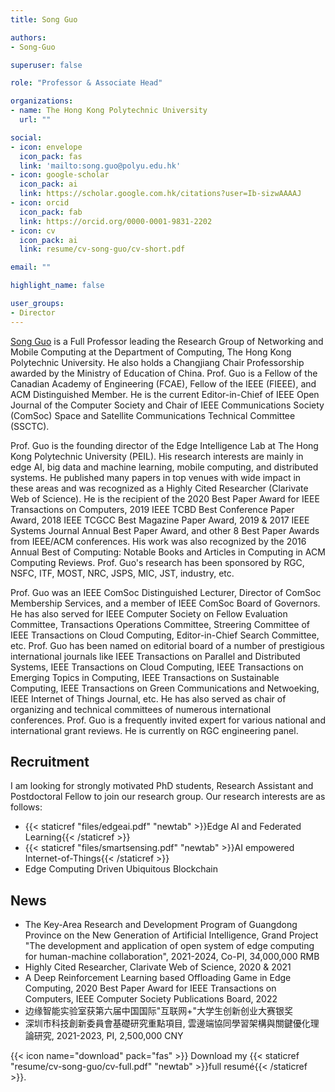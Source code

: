 ```yaml
---
title: Song Guo

authors:
- Song-Guo

superuser: false

role: "Professor & Associate Head"

organizations:
- name: The Hong Kong Polytechnic University
  url: ""

social:
- icon: envelope
  icon_pack: fas
  link: 'mailto:song.guo@polyu.edu.hk'
- icon: google-scholar
  icon_pack: ai
  link: https://scholar.google.com.hk/citations?user=Ib-sizwAAAAJ
- icon: orcid
  icon_pack: fab
  link: https://orcid.org/0000-0001-9831-2202
- icon: cv
  icon_pack: ai
  link: resume/cv-song-guo/cv-short.pdf

email: ""

highlight_name: false

user_groups:
- Director
---
```


[Song Guo](https://www4.comp.polyu.edu.hk/~cssongguo/) is a Full Professor leading the Research Group of Networking and Mobile Computing at the Department of Computing, The Hong Kong Polytechnic University. He also holds a Changjiang Chair Professorship awarded by the Ministry of Education of China. Prof. Guo is a Fellow of the Canadian Academy of Engineering (FCAE), Fellow of the IEEE (FIEEE), and ACM Distinguished Member. He is the current Editor-in-Chief of IEEE Open Journal of the Computer Society and Chair of IEEE Communications Society (ComSoc) Space and Satellite Communications Technical Committee (SSCTC).

Prof. Guo is the founding director of the Edge Intelligence Lab at The Hong Kong Polytechnic University (PEIL). His research interests are mainly in edge AI, big data and machine learning, mobile computing, and distributed systems. He published many papers in top venues with wide impact in these areas and was recognized as a Highly Cited Researcher (Clarivate Web of Science). He is the recipient of the 2020 Best Paper Award for IEEE Transactions on Computers, 2019 IEEE TCBD Best Conference Paper Award, 2018 IEEE TCGCC Best Magazine Paper Award, 2019 & 2017 IEEE Systems Journal Annual Best Paper Award, and other 8 Best Paper Awards from IEEE/ACM conferences. His work was also recognized by the 2016 Annual Best of Computing: Notable Books and Articles in Computing in ACM Computing Reviews. Prof. Guo's research has been sponsored by RGC, NSFC, ITF, MOST, NRC, JSPS, MIC, JST, industry, etc.

Prof. Guo was an IEEE ComSoc Distinguished Lecturer, Director of ComSoc Membership Services, and a member of IEEE ComSoc Board of Governors. He has also served for IEEE Computer Society on Fellow Evaluation Committee, Transactions Operations Committee, Streering Committee of IEEE Transactions on Cloud Computing, Editor-in-Chief Search Committee, etc. Prof. Guo has been named on editorial board of a number of prestigious international journals like IEEE Transactions on Parallel and Distributed Systems, IEEE Transactions on Cloud Computing, IEEE Transactions on Emerging Topics in Computing, IEEE Transactions on Sustainable Computing, IEEE Transactions on Green Communications and Netwoeking, IEEE Internet of Things Journal, etc. He has also served as chair of organizing and technical committees of numerous international conferences. Prof. Guo is a frequently invited expert for various national and international grant reviews. He is currently on RGC engineering panel.

## Recruitment

I am looking for strongly motivated PhD students, Research Assistant and Postdoctoral Fellow to join our research group. Our research interests are as follows:

* {{< staticref "files/edgeai.pdf" "newtab" >}}Edge AI and Federated Learning{{< /staticref >}}
* {{< staticref "files/smartsensing.pdf" "newtab" >}}AI empowered Internet-of-Things{{< /staticref >}}
* Edge Computing Driven Ubiquitous Blockchain

## News

* The Key-Area Research and Development Program of Guangdong Province on the New Generation of Artificial Intelligence, Grand Project "The development and application of open system of edge computing for human-machine collaboration", 2021-2024, Co-PI, 34,000,000 RMB
* Highly Cited Researcher, Clarivate Web of Science, 2020 & 2021
* A Deep Reinforcement Learning based Offloading Game in Edge Computing, 2020 Best Paper Award for IEEE Transactions on Computers, IEEE Computer Society Publications Board, 2022
* 边缘智能实验室获第六届中国国际"互联网+"大学生创新创业大赛银奖
* 深圳市科技創新委員會基礎研究重點項目, 雲邊端協同學習架構與關鍵優化理論研究, 2021-2023, PI, 2,500,000 CNY

{{< icon name="download" pack="fas" >}} Download my {{< staticref "resume/cv-song-guo/cv-full.pdf" "newtab" >}}full resumé{{< /staticref >}}.
